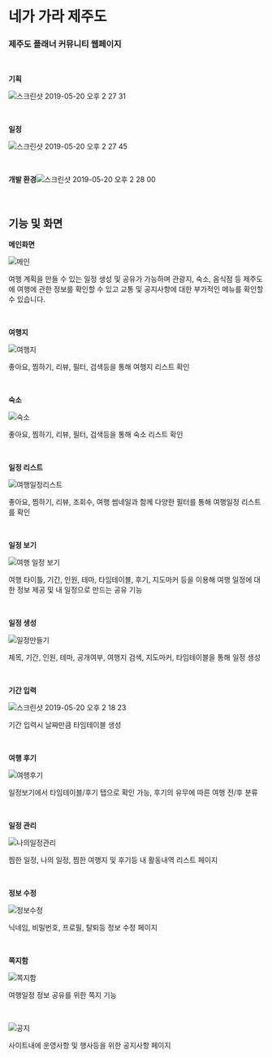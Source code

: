 



# 네가 가라 제주도

### 제주도 플래너 커뮤니티 웹페이지

<br>

**기획**

![스크린샷 2019-05-20 오후 2 27 31](https://user-images.githubusercontent.com/48043799/57998249-9a97b100-7b0b-11e9-8e68-0e447961f90e.png)

<br>

**일정**

![스크린샷 2019-05-20 오후 2 27 45](https://user-images.githubusercontent.com/48043799/57998273-b438f880-7b0b-11e9-8f99-22443cc40312.png)

<br>

**개발 환경**![스크린샷 2019-05-20 오후 2 28 00](https://user-images.githubusercontent.com/48043799/57998251-9a97b100-7b0b-11e9-93f7-a390797fa667.png)



<br>

## 기능 및 화면

**메인화면**

![메인](https://user-images.githubusercontent.com/48043799/57997247-91581580-7b06-11e9-9445-6149e66055d1.png)

여행 계획을 만들 수 있는 일정 생성 및 공유가 가능하며 관광지, 숙소, 음식점 등 제주도에 여행에 관한 정보를 확인할 수 있고 교통 및 공지사항에 대한 부가적인 메뉴를 확인할 수 있습니다.

<br>

**여행지**

![여행지](https://user-images.githubusercontent.com/48043799/57997248-91581580-7b06-11e9-9d6b-4d04682822f2.png)

좋아요, 찜하기, 리뷰, 필터, 검색등을 통해 여행지 리스트 확인

<br>

**숙소**

![숙소](https://user-images.githubusercontent.com/48043799/57997240-9026e880-7b06-11e9-8a51-2468a8d7bd72.png)

좋아요, 찜하기, 리뷰, 필터, 검색등을 통해 숙소 리스트 확인

<br>

**일정 리스트**

![여행일정리스트](https://user-images.githubusercontent.com/48043799/57997244-90bf7f00-7b06-11e9-8a8f-183bdcf1979b.png)

좋아요, 찜하기, 리뷰, 조회수, 여행 썸네일과 함께 다양한 필터를 통해 여행일정 리스트를 확인

<br>

**일정 보기**

![여행 일정 보기](https://user-images.githubusercontent.com/48043799/57997252-91f0ac00-7b06-11e9-8a13-091395e97acf.png)

여행 타이틀, 기간, 인원, 테마, 타임테이블, 후기, 지도마커 등을 이용해 여행 일정에 대한 정보 제공 및 내 일정으로 만드는 공유 기능

<br>

**일정 생성**

![일정만들기](https://user-images.githubusercontent.com/48043799/57997242-90bf7f00-7b06-11e9-8949-60e1817c054f.png)

제목, 기간, 인원, 테마, 공개여부, 여행지 검색, 지도마커, 타임테이블을 통해 일정 생성

<br>

**기간 입력**

![스크린샷 2019-05-20 오후 2 18 23](https://user-images.githubusercontent.com/48043799/57997934-2d375080-7b0a-11e9-8e7c-93542b9a8e67.png)

기간 입력시 날짜만큼 타임테이블 생성

<br>

**여행 후기**

![여행후기](https://user-images.githubusercontent.com/48043799/57997241-90bf7f00-7b06-11e9-9afd-353d86301b5b.png)

일정보기에서 타임테이블/후기 탭으로 확인 가능, 후기의 유무에 따른 여행 전/후 분류

<br>

**일정 관리**

![나의일정관리](https://user-images.githubusercontent.com/48043799/57997245-90bf7f00-7b06-11e9-9fbe-4a680c4c2861.png)

찜한 일정, 나의 일정, 찜한 여행지 및 후기등 내 활동내역 리스트 페이지

<br>

**정보 수정**

![정보수정](https://user-images.githubusercontent.com/48043799/57998094-de3deb00-7b0a-11e9-9b44-219e34630fee.png)

닉네임, 비밀번호, 프로필, 탈퇴등 정보 수정 페이지

<br>

**쪽지함**

![쪽지함](https://user-images.githubusercontent.com/48043799/57997249-91581580-7b06-11e9-8248-ab110a47d169.png)

여행일정 정보 공유를 위한 쪽지 기능

<br>

![공지](https://user-images.githubusercontent.com/48043799/57997253-91f0ac00-7b06-11e9-8249-ecd4c0ef83b8.png)

사이트내에 운영사항 및 행사등을 위한 공지사항 페이지



<br>
